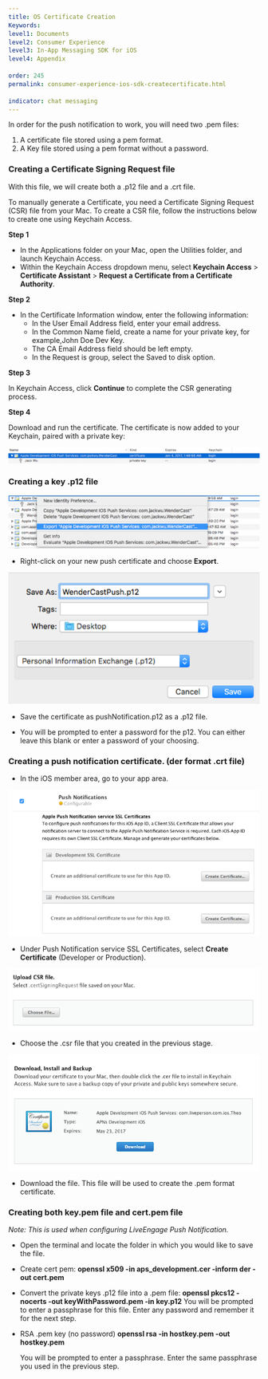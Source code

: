 ```yaml
---
title: OS Certificate Creation
Keywords:
level1: Documents
level2: Consumer Experience
level3: In-App Messaging SDK for iOS
level4: Appendix

order: 245
permalink: consumer-experience-ios-sdk-createcertificate.html

indicator: chat messaging
---
```


In order for the push notification to work, you will need two .pem files:

1. A certificate file stored using a pem format.
2. A Key file stored using a pem format without a password.

### Creating a Certificate Signing Request file

With this file, we will create both a .p12 file and a .crt file.

To manually generate a Certificate, you need a Certificate Signing Request (CSR) file from your Mac. To create a CSR file, follow the instructions below to create one using Keychain Access.

**Step 1**

- In the Applications folder on your Mac, open the Utilities folder, and launch Keychain Access.
- Within the Keychain Access dropdown menu, select **Keychain Access** > **Certificate Assistant** > **Request a Certificate from a Certificate Authority**.

**Step 2**

- In the Certificate Information window, enter the following information:
	- In the User Email Address field, enter your email address.
	- In the Common Name field, create a name for your private key, for example,John Doe Dev Key.
	- The CA Email Address field should be left empty.
	- In the Request is group, select the Saved to disk option.

**Step 3**

In Keychain Access, click **Continue** to complete the CSR generating process.

**Step 4**

Download and run the certificate. The certificate is now added to your Keychain, paired with a private key:

![certificate ](img/download-certificate.png)

### Creating a key .p12 file

![create-key ](img/createkey.png)

- Right-click on your new push certificate and choose **Export**.

![create-key2 ](img/createkey2.png)

- Save the certificate as pushNotification.p12 as a .p12 file.

- You will be prompted to enter a password for the p12. You can either leave this blank or enter a password of your choosing.

### Creating a push notification certificate. (der format .crt file)

- In the iOS member area, go to your app area.

![createpush](img/createpush.png)

- Under Push Notification service SSL Certificates, select **Create Certificate** (Developer or Production).

![uploadcsrfile](img/uploadcsrfile.png)

- Choose the .csr file that you created in the previous stage.

![downloadinstall](img/downloadinstall.png)

- Download the file. This file will be used to create the .pem format certificate.

### Creating both key.pem file and cert.pem file

*Note: This is used when configuring LiveEngage Push Notification.*

- Open the terminal and locate the folder in which you would like to save the file.

- Create cert pem:
**openssl x509 -in aps_development.cer -inform der -out cert.pem**

- Convert the private keys .p12 file into a .pem file:
**openssl pkcs12 -nocerts -out keyWithPassword.pem -in key.p12**
You will be prompted to enter a passphrase for this file. Enter any password and remember it for the next step.

- RSA .pem key (no password)
	**openssl rsa -in hostkey.pem -out hostkey.pem**

	You will be prompted to enter a passphrase. Enter the same passphrase you used in the previous step.
